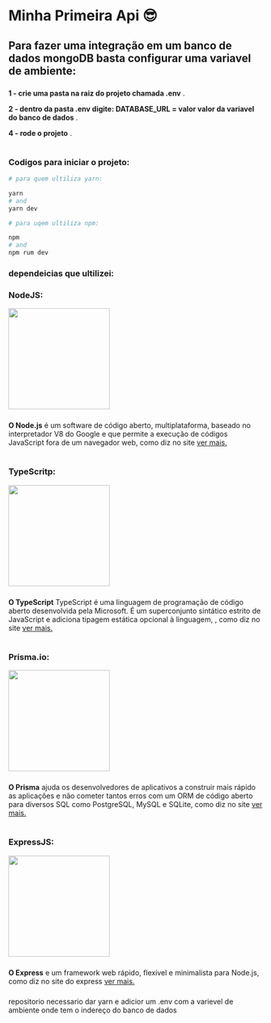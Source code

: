 # Minha Primeira Api 😎

###

## Para fazer uma integração em um banco de dados mongoDB basta configurar uma variavel de ambiente:

###

**1 - crie uma pasta na raiz do projeto chamada .env** .

**2 - dentro da pasta .env digite: DATABASE_URL = valor valor da variavel do banco de dados** .

**4 - rode o projeto** .

#

### Codigos para iniciar o projeto:

```bash 
# para quem ultiliza yarn: 

yarn
# and
yarn dev

# para uqem ultiliza npm:

npm
# and
npm rum dev
```



### dependeicias que ultilizei:

### NodeJS:

<div styles="display: grid; ;place-items: center; place-content:center; spacing:50px">
  <img src="https://upload.wikimedia.org/wikipedia/commons/thumb/7/7e/Node.js_logo_2015.svg/1280px-Node.js_logo_2015.svg.png" width="200px"/>
</div>

###

**O Node.js** é um software de código aberto, multiplataforma, baseado no interpretador V8 do Google e que permite a execução de códigos JavaScript fora de um navegador web, como diz no site [ver mais.](https://nodejs.org)

###
#

### TypeScritp:

<div styles="display: grid; ;place-items: center; place-content:center; spacing:50px">
  <img src="https://upload.wikimedia.org/wikipedia/commons/thumb/4/4c/Typescript_logo_2020.svg/1200px-Typescript_logo_2020.svg.png" width="200px"/>
</div>

###

**O TypeScript** TypeScript é uma linguagem de programação de código aberto desenvolvida pela Microsoft. É um superconjunto sintático estrito de JavaScript e adiciona tipagem estática opcional à linguagem, , como diz no site [ver mais.](https://www.typescriptlang.org)

###
#

### Prisma.io:

<div styles="display: grid; ;place-items: center; place-content:center; spacing:50px">
  <img src="https://tsed.io/prisma-2.svg" width="200px"/>
</div>

### 

**O Prisma** ajuda os desenvolvedores de aplicativos a construir mais rápido as aplicações e não
cometer tantos erros com um ORM de código aberto para diversos SQL como PostgreSQL, MySQL e SQLite, como diz no site [ver mais.](https://www.prisma.io)

### 
#

### ExpressJS:

<div styles="display: grid; ;place-items: center; place-content:center; spacing:50px">
  <img src="https://upload.wikimedia.org/wikipedia/commons/6/64/Expressjs.png" width="200px"/>
</div>

### 

**O Express** e um framework web rápido, flexível e minimalista para Node.js, como diz no site do express [ver mais.](https://expressjs.com)



###
###
repositorio necessario dar yarn e adicior um .env com a varievel de ambiente onde tem o indereço do banco de dados 
